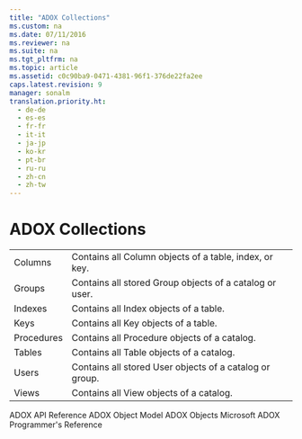 ```yaml
---
title: "ADOX Collections"
ms.custom: na
ms.date: 07/11/2016
ms.reviewer: na
ms.suite: na
ms.tgt_pltfrm: na
ms.topic: article
ms.assetid: c0c90ba9-0471-4381-96f1-376de22fa2ee
caps.latest.revision: 9
manager: sonalm
translation.priority.ht: 
  - de-de
  - es-es
  - fr-fr
  - it-it
  - ja-jp
  - ko-kr
  - pt-br
  - ru-ru
  - zh-cn
  - zh-tw
---
```

# ADOX Collections
<?xml version="1.0" encoding="utf-8"?>
<developerReferenceWithoutSyntaxDocument xmlns="http://ddue.schemas.microsoft.com/authoring/2003/5" xmlns:xlink="http://www.w3.org/1999/xlink" xmlns:xsi="http://www.w3.org/2001/XMLSchema-instance" xsi:schemaLocation="http://ddue.schemas.microsoft.com/authoring/2003/5 http://dduestorage.blob.core.windows.net/ddueschema/developer.xsd">
  <introduction>
    <table xmlns:caps="http://schemas.microsoft.com/build/caps/2013/11">
      <tbody>
        <tr>
          <TD>
            <para>               <legacyLink xlink:href="23b9fea8-4f76-4a51-95ce-1a6ce4560b34">Columns</legacyLink>             </para>
          </TD>
          <TD>
            <para>Contains all <legacyBold>Column</legacyBold> objects of a table, index, or key.</para>
          </TD>
        </tr>
        <tr>
          <TD>
            <para>               <legacyLink xlink:href="09aa7b0a-69d5-4564-80a7-20ad8189670f">Groups</legacyLink>             </para>
          </TD>
          <TD>
            <para>Contains all stored <legacyBold>Group</legacyBold> objects of a catalog or user.</para>
          </TD>
        </tr>
        <tr>
          <TD>
            <para>               <legacyLink xlink:href="184cf536-455c-42be-bf1c-a5c25bade961">Indexes</legacyLink>             </para>
          </TD>
          <TD>
            <para>Contains all <legacyBold>Index</legacyBold> objects of a table.</para>
          </TD>
        </tr>
        <tr>
          <TD>
            <para>               <legacyLink xlink:href="cdb31c76-e559-475c-b33a-aac24f73e70e">Keys</legacyLink>             </para>
          </TD>
          <TD>
            <para>Contains all <legacyBold>Key</legacyBold> objects of a table.</para>
          </TD>
        </tr>
        <tr>
          <TD>
            <para>               <legacyLink xlink:href="dc7a38e1-93b9-4034-9af2-ff419e8fb2a3">Procedures</legacyLink>             </para>
          </TD>
          <TD>
            <para>Contains all <legacyBold>Procedure</legacyBold> objects of a catalog.</para>
          </TD>
        </tr>
        <tr>
          <TD>
            <para>               <legacyLink xlink:href="38d750e7-f3fb-426e-b4b4-55eea4f1a654">Tables</legacyLink>             </para>
          </TD>
          <TD>
            <para>Contains all <legacyBold>Table</legacyBold> objects of a catalog.</para>
          </TD>
        </tr>
        <tr>
          <TD>
            <para>               <legacyLink xlink:href="0a30fa74-6f10-4410-bd70-882e7c43cd46">Users</legacyLink>             </para>
          </TD>
          <TD>
            <para>Contains all stored <legacyBold>User</legacyBold> objects of a catalog or group.</para>
          </TD>
        </tr>
        <tr>
          <TD>
            <para>               <legacyLink xlink:href="a55d380c-2b7b-4b57-af74-8ba0b3de0db9">Views</legacyLink>             </para>
          </TD>
          <TD>
            <para>Contains all <legacyBold>View</legacyBold> objects of a catalog.</para>
          </TD>
        </tr>
      </tbody>
    </table>
  </introduction>
  <relatedTopics>
<link xlink:href="ef700465-2e97-46e8-8213-2d662501e540">ADOX API Reference</link>
<link xlink:href="31c0781c-96c8-4460-90ea-134066154fc7">ADOX Object Model</link>
<link xlink:href="3f5287e9-f62c-40c4-bb59-985102be956e">ADOX Objects</link>
<link xlink:href="c6579b5b-a93e-48c5-8847-743fc4590cd2">Microsoft ADOX Programmer's Reference</link>
</relatedTopics>
</developerReferenceWithoutSyntaxDocument>